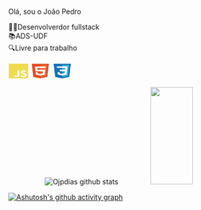 <div style="display: inline_block" >
  <p></p> Olá, sou o João Pedro</p>
  </div>
🧑‍💻Desenvolverdor fullstack<br>
📚ADS-UDF<br>
🔍Livre para trabalho<br>


<div style="display: inline_block"><br>
  <img align="center" alt="Jp-Js" height="30" width="40" src="https://raw.githubusercontent.com/devicons/devicon/master/icons/javascript/javascript-plain.svg">
  <img align="center" alt="Jp-HTML" height="30" width="40" src="https://raw.githubusercontent.com/devicons/devicon/master/icons/html5/html5-original.svg">
  <img align="center" alt="jp-CSS" height="30" width="40" src="https://raw.githubusercontent.com/devicons/devicon/master/icons/css3/css3-original.svg">
</div>
<br>

<div align="center">  
  <img width="49%" height="195px" src="https://github-readme-stats.vercel.app/api?username=Ojpdias&show_icons=true&count_private=true&hide_border=true&title_color=79358C&icon_color=D9CBBF&text_color=D9CBBF&bg_color=0d1117" alt="Ojpdias github stats" /> 
  <img width="41%" height="195px" src="https://github-readme-stats.vercel.app/api/top-langs/?username=Ojpdias&layout=compact&hide_border=true&title_color=79358C&text_color=D9CBBF&bg_color=0d1117" />
</div>


[![Ashutosh's github activity graph](https://github-readme-activity-graph.vercel.app/graph?username=Ojpdias&bg_color=000000&color=965da6&line=79358c&point=86588c&area=true&hide_border=true)](https://github.com/ashutosh00710/github-readme-activity-graph)


